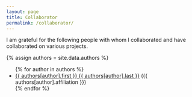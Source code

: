```yaml
---
layout: page
title: Collaborator
permalink: /collaborator/
---
```


<p>I am grateful for the following people with whom I collaborated and have collaborated on various projects.</p>

{% assign authors = site.data.authors %}
<ul>
{% for author in authors %}
      <li><a href="{{ authors[author].website }}">{{ authors[author].first }} {{ authors[author].last }}</a> ({{ authors[author].affiliation }})</li>
{% endfor %}
</ul>
